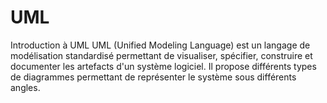 # UML
Introduction à UML 
UML (Unified Modeling Language) est un langage de modélisation standardisé permettant de visualiser, 
spécifier, construire et documenter les artefacts d'un système logiciel. Il propose différents types de 
diagrammes permettant de représenter le système sous différents angles.

